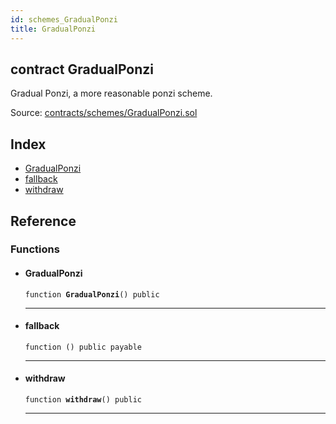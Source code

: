 ```yaml
---
id: schemes_GradualPonzi
title: GradualPonzi
---
```


<div class="contract-doc"><div class="contract"><h2 class="contract-header"><span class="contract-kind">contract</span> GradualPonzi</h2><p class="description">Gradual Ponzi, a more reasonable ponzi scheme.</p><div class="source">Source: <a href="https://github.com/FriendlyUser/solidity-smart-contracts//blob/v0.2.0/contracts/schemes/GradualPonzi.sol" target="_blank">contracts/schemes/GradualPonzi.sol</a></div></div><div class="index"><h2>Index</h2><ul><li><a href="schemes_GradualPonzi.html#GradualPonzi">GradualPonzi</a></li><li><a href="schemes_GradualPonzi.html#">fallback</a></li><li><a href="schemes_GradualPonzi.html#withdraw">withdraw</a></li></ul></div><div class="reference"><h2>Reference</h2><div class="functions"><h3>Functions</h3><ul><li><div class="item function"><span id="GradualPonzi" class="anchor-marker"></span><h4 class="name">GradualPonzi</h4><div class="body"><code class="signature">function <strong>GradualPonzi</strong><span>() </span><span>public </span></code><hr/></div></div></li><li><div class="item function"><span id="fallback" class="anchor-marker"></span><h4 class="name">fallback</h4><div class="body"><code class="signature">function <strong></strong><span>() </span><span>public </span><span>payable </span></code><hr/></div></div></li><li><div class="item function"><span id="withdraw" class="anchor-marker"></span><h4 class="name">withdraw</h4><div class="body"><code class="signature">function <strong>withdraw</strong><span>() </span><span>public </span></code><hr/></div></div></li></ul></div></div></div>
